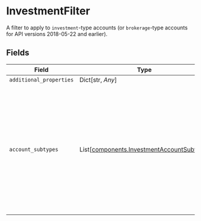 # InvestmentFilter

A filter to apply to `investment`-type accounts (or `brokerage`-type accounts for API versions 2018-05-22 and earlier).


## Fields

| Field                                                                                                                                                                                                                                   | Type                                                                                                                                                                                                                                    | Required                                                                                                                                                                                                                                | Description                                                                                                                                                                                                                             |
| --------------------------------------------------------------------------------------------------------------------------------------------------------------------------------------------------------------------------------------- | --------------------------------------------------------------------------------------------------------------------------------------------------------------------------------------------------------------------------------------- | --------------------------------------------------------------------------------------------------------------------------------------------------------------------------------------------------------------------------------------- | --------------------------------------------------------------------------------------------------------------------------------------------------------------------------------------------------------------------------------------- |
| `additional_properties`                                                                                                                                                                                                                 | Dict[str, *Any*]                                                                                                                                                                                                                        | :heavy_minus_sign:                                                                                                                                                                                                                      | N/A                                                                                                                                                                                                                                     |
| `account_subtypes`                                                                                                                                                                                                                      | List[[components.InvestmentAccountSubtype](../../models/components/investmentaccountsubtype.md)]                                                                                                                                        | :heavy_check_mark:                                                                                                                                                                                                                      | An array of account subtypes to display in Link. If not specified, all account subtypes will be shown. For a full list of valid types and subtypes, see the [Account schema](https://plaid.com/docs/api/accounts#account-type-schema).  |